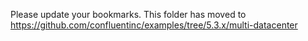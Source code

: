 Please update your bookmarks.  This folder has moved to https://github.com/confluentinc/examples/tree/5.3.x/multi-datacenter
